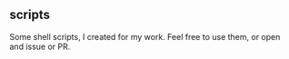 ## scripts
Some shell scripts, I created for my work.
Feel free to use them, or open and issue or PR.
